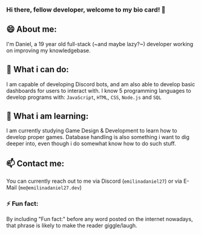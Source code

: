 ### Hi there, fellow developer, welcome to my bio card! 👋

## 😄 About me:
I'm Daniel, a 19 year old full-stack (~and maybe lazy?~) developer working on improving my knowledgebase.

## 🙌 What i can do:
I am capable of developing Discord bots, and am also able to develop basic dashboards for users to interact with.
I know 5 programming languages to develop programs with: `JavaScript`, `HTML`, `CSS`, `Node.js` and `SQL`

## 🌱 What i am learning:
I am currently studying Game Design & Development to learn how to develop proper games.
Database handling is also something i want to dig deeper into, even though i do somewhat know how to do such stuff.

## 📫 Contact me:
You can currently reach out to me via Discord (`emilinadaniel27`) or via E-Mail (`me@emilinadaniel27.dev`)

### ⚡ Fun fact:
By including "Fun fact:" before any word posted on the internet nowadays, that phrase is likely to make the reader giggle/laugh.

<!--
**emilinadaniel27/emilinadaniel27** is a ✨ _special_ ✨ repository because its `README.md` (this file) appears on your GitHub profile.

Here are some ideas to get you started:

- 🔭 I’m currently working on ...
- 🌱 I’m currently learning ...
- 👯 I’m looking to collaborate on ...
- 🤔 I’m looking for help with ...
- 💬 Ask me about ...
- 📫 How to reach me: ...
- 😄 Pronouns: ...
- ⚡ Fun fact: ...
-->
